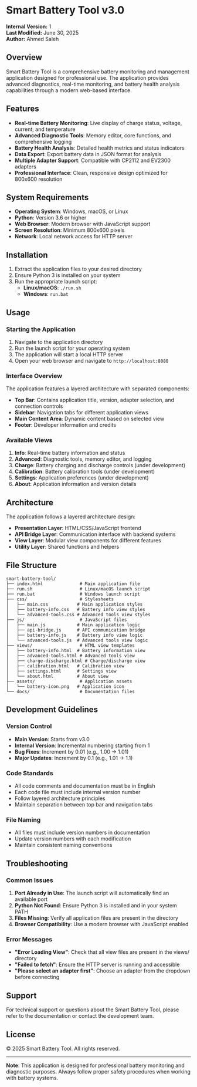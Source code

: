 # Smart Battery Tool v3.0

**Internal Version:** 1  
**Last Modified:** June 30, 2025  
**Author:** Ahmed Saleh  

## Overview

Smart Battery Tool is a comprehensive battery monitoring and management application designed for professional use. The application provides advanced diagnostics, real-time monitoring, and battery health analysis capabilities through a modern web-based interface.

## Features

- **Real-time Battery Monitoring**: Live display of charge status, voltage, current, and temperature
- **Advanced Diagnostic Tools**: Memory editor, core functions, and comprehensive logging
- **Battery Health Analysis**: Detailed health metrics and status indicators
- **Data Export**: Export battery data in JSON format for analysis
- **Multiple Adapter Support**: Compatible with CP2112 and EV2300 adapters
- **Professional Interface**: Clean, responsive design optimized for 800x600 resolution

## System Requirements

- **Operating System**: Windows, macOS, or Linux
- **Python**: Version 3.6 or higher
- **Web Browser**: Modern browser with JavaScript support
- **Screen Resolution**: Minimum 800x600 pixels
- **Network**: Local network access for HTTP server

## Installation

1. Extract the application files to your desired directory
2. Ensure Python 3 is installed on your system
3. Run the appropriate launch script:
   - **Linux/macOS**: `./run.sh`
   - **Windows**: `run.bat`

## Usage

### Starting the Application

1. Navigate to the application directory
2. Run the launch script for your operating system
3. The application will start a local HTTP server
4. Open your web browser and navigate to `http://localhost:8080`

### Interface Overview

The application features a layered architecture with separated components:

- **Top Bar**: Contains application title, version, adapter selection, and connection controls
- **Sidebar**: Navigation tabs for different application views
- **Main Content Area**: Dynamic content based on selected view
- **Footer**: Developer information and credits

### Available Views

1. **Info**: Real-time battery information and status
2. **Advanced**: Diagnostic tools, memory editor, and logging
3. **Charge**: Battery charging and discharge controls (under development)
4. **Calibration**: Battery calibration tools (under development)
5. **Settings**: Application preferences (under development)
6. **About**: Application information and version details

## Architecture

The application follows a layered architecture design:

- **Presentation Layer**: HTML/CSS/JavaScript frontend
- **API Bridge Layer**: Communication interface with backend systems
- **View Layer**: Modular view components for different features
- **Utility Layer**: Shared functions and helpers

## File Structure

```
smart-battery-tool/
├── index.html              # Main application file
├── run.sh                  # Linux/macOS launch script
├── run.bat                 # Windows launch script
├── css/                    # Stylesheets
│   ├── main.css           # Main application styles
│   ├── battery-info.css   # Battery info view styles
│   └── advanced-tools.css # Advanced tools view styles
├── js/                     # JavaScript files
│   ├── main.js            # Main application logic
│   ├── api-bridge.js      # API communication bridge
│   ├── battery-info.js    # Battery info view logic
│   └── advanced-tools.js  # Advanced tools view logic
├── views/                  # HTML view templates
│   ├── battery-info.html  # Battery information view
│   ├── advanced-tools.html # Advanced tools view
│   ├── charge-discharge.html # Charge/discharge view
│   ├── calibration.html   # Calibration view
│   ├── settings.html      # Settings view
│   └── about.html         # About view
├── assets/                 # Application assets
│   └── battery-icon.png   # Application icon
└── docs/                   # Documentation files
```

## Development Guidelines

### Version Control

- **Main Version**: Starts from v3.0
- **Internal Version**: Incremental numbering starting from 1
- **Bug Fixes**: Increment by 0.01 (e.g., 1.00 → 1.01)
- **Major Updates**: Increment by 0.1 (e.g., 1.01 → 1.1)

### Code Standards

- All code comments and documentation must be in English
- Each code file must include internal version number
- Follow layered architecture principles
- Maintain separation between top bar and navigation tabs

### File Naming

- All files must include version numbers in documentation
- Update version numbers with each modification
- Maintain consistent naming conventions

## Troubleshooting

### Common Issues

1. **Port Already in Use**: The launch script will automatically find an available port
2. **Python Not Found**: Ensure Python 3 is installed and in your system PATH
3. **Files Missing**: Verify all application files are present in the directory
4. **Browser Compatibility**: Use a modern browser with JavaScript enabled

### Error Messages

- **"Error Loading View"**: Check that all view files are present in the views/ directory
- **"Failed to fetch"**: Ensure the HTTP server is running and accessible
- **"Please select an adapter first"**: Choose an adapter from the dropdown before connecting

## Support

For technical support or questions about the Smart Battery Tool, please refer to the documentation or contact the development team.

## License

© 2025 Smart Battery Tool. All rights reserved.

---

**Note**: This application is designed for professional battery monitoring and diagnostic purposes. Always follow proper safety procedures when working with battery systems.

